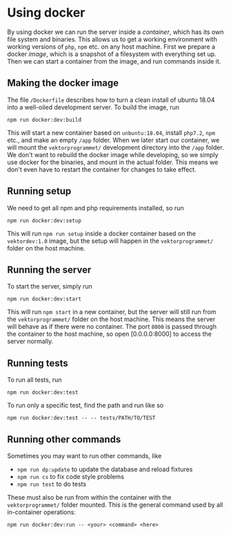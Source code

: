 # Using docker
By using docker we can run the server inside a *container*, which has its own
file system and binaries. This allows us to get a working environment with
working versions of `php`, `npm` etc. on any host machine. First we prepare a
docker *image*, which is a snapshot of a filesystem with everything set up. Then
we can start a container from the image, and run commands inside it.

## Making the docker image
The file `/Dockerfile` describes how to turn a clean install of ubuntu 18.04
into a well-oiled development server. To build the image, run
```
npm run docker:dev:build
```
This will start a new container based on `unbuntu:18.04`, install `php7.2`,
`npm` etc., and make an empty `/app` folder. When we later start our container,
we will mount the `vektorprogrammet/` development directory into the `/app`
folder. We don't want to rebuild the docker image while developing, so we simply
use docker for the binaries, and mount in the actual folder. This means we don't
even have to restart the container for changes to take effect.

## Running setup
We need to get all npm and php requirements installed, so run
```
npm run docker:dev:setup
```
This will run `npm run setup` inside a docker container based on the
`vektordev:1.0` image, but the setup will happen in the `vektorprogrammet/`
folder on the host machine.

## Running the server
To start the server, simply run
```
npm run docker:dev:start
```
This will run `npm start` in a new container, but the server will still run from
the `vektorprogrammet/` folder on the host machine. This means the server will
behave as if there were no container. The port `8000` is passed through the
container to the host machine, so open [0.0.0.0:8000] to access the server 
normally.

## Running tests
To run all tests, run
```
npm run docker:dev:test
```

To run only a specific test, find the path and run like so
```
npm run docker:dev:test -- -- tests/PATH/TO/TEST
```

## Running other commands
Sometimes you may want to run other commands, like
* `npm run dp:update` to update the database and reload fixtures
* `npm run cs` to fix code style problems
* `npm run test` to do tests

These must also be run from within the container with the `vektorprogrammet/`
folder mounted. This is the general command used by all in-container operations:
```
npm run docker:dev:run -- <your> <command> <here>
```

